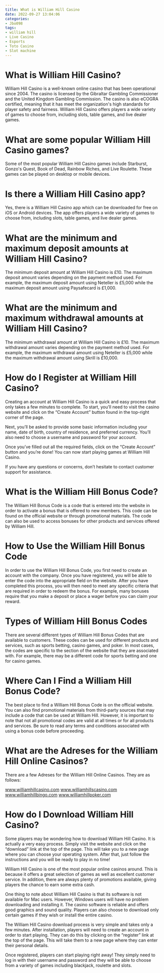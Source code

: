 ```yaml
---
title: What is William Hill Casino
date: 2022-09-27 13:04:06
categories:
- Jbo098
tags:
- william hill
- Live Casino
- Esports
- Toto Casino
- Slot machine
---
```



#  What is William Hill Casino?

William Hill Casino is a well-known online casino that has been operational since 2004. The casino is licensed by the Gibraltar Gambling Commissioner and the United Kingdom Gambling Commission. The casino is also eCOGRA certified, meaning that it has meet the organization's high standards for player safety and fairness. William Hill Casino offers players a wide variety of games to choose from, including slots, table games, and live dealer games.

# What are some popular William Hill Casino games?

Some of the most popular William Hill Casino games include Starburst, Gonzo's Quest, Book of Dead, Rainbow Riches, and Live Roulette. These games can be played on desktop or mobile devices.

# Is there a William Hill Casino app?

Yes, there is a William Hill Casino app which can be downloaded for free on iOS or Android devices. The app offers players a wide variety of games to choose from, including slots, table games, and live dealer games.

# What are the minimum and maximum deposit amounts at William Hill Casino?

The minimum deposit amount at William Hill Casino is £10. The maximum deposit amount varies depending on the payment method used. For example, the maximum deposit amount using Neteller is £5,000 while the maximum deposit amount using Paysafecard is £1,000.

# What are the minimum and maximum withdrawal amounts at William Hill Casino?

The minimum withdrawal amount at William Hill Casino is £10. The maximum withdrawal amount varies depending on the payment method used. For example, the maximum withdrawal amount using Neteller is £5,000 while the maximum withdrawal amount using Skrill is £10,000.

#  How do I Register at William Hill Casino?

Creating an account at William Hill Casino is a quick and easy process that only takes a few minutes to complete. To start, you’ll need to visit the casino website and click on the “Create Account” button found in the top-right corner of the page.

Next, you’ll be asked to provide some basic information including your name, date of birth, country of residence, and preferred currency. You’ll also need to choose a username and password for your account.

Once you’ve filled out all the required fields, click on the “Create Account” button and you’re done! You can now start playing games at William Hill Casino.

If you have any questions or concerns, don’t hesitate to contact customer support for assistance.

#  What is the William Hill Bonus Code?

The William Hill Bonus Code is a code that is entered into the website in order to activate a bonus that is offered to new members. This code can be found on the official website or through promotional materials. The code can also be used to access bonuses for other products and services offered by William Hill.

# How to Use the William Hill Bonus Code

In order to use the William Hill Bonus Code, you first need to create an account with the company. Once you have registered, you will be able to enter the code into the appropriate field on the website. After you have completed this process, you will then need to meet any specific criteria that are required in order to redeem the bonus. For example, many bonuses require that you make a deposit or place a wager before you can claim your reward.

# Types of William Hill Bonus Codes

There are several different types of William Hill Bonus Codes that are available to customers. These codes can be used for different products and services, such as sports betting, casino games, and poker. In most cases, the codes are specific to the section of the website that they are associated with. For example, there may be a different code for sports betting and one for casino games.

# Where Can I Find a William Hill Bonus Code?

The best place to find a William Hill Bonus Code is on the official website. You can also find promotional materials from third-party sources that may include a code that can be used at William Hill. However, it is important to note that not all promotional codes are valid at all times or for all products and services. Be sure to read any terms and conditions associated with using a bonus code before proceeding.

#  What are the Adreses for the William Hill Online Casinos?

There are a few Adreses for the William Hill Online Casinos. They are as follows:

www.williamhillcasino.com
www.williamhillscasino.com
www.williamhillbingo.com
www.williamhillpoker.com

#  How do I Download William Hill Casino?

Some players may be wondering how to download William Hill Casino. It is actually a very easy process. Simply visit the website and click on the “download” link at the top of the page. This will take you to a new page where you can choose your operating system. After that, just follow the instructions and you will be ready to play in no time!

William Hill Casino is one of the most popular online casinos around. This is because it offers a great selection of games as well as excellent customer service. In addition, there are always plenty of promotions available, giving players the chance to earn some extra cash.

One thing to note about William Hill Casino is that its software is not available for Mac users. However, Windows users will have no problem downloading and installing it. The casino software is reliable and offers good graphics and sound quality. Players can also choose to download only certain games if they wish or install the entire casino.

The William Hill Casino download process is very simple and takes only a few minutes. After installation, players will need to create an account in order to start playing. They can do this by clicking on the “register” link at the top of the page. This will take them to a new page where they can enter their personal details.

Once registered, players can start playing right away! They simply need to log in with their username and password and they will be able to choose from a variety of games including blackjack, roulette and slots.